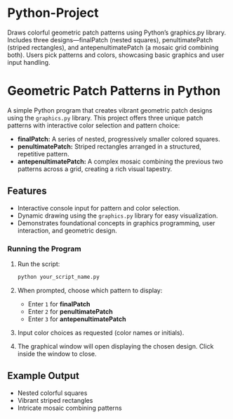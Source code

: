 # Python-Project
Draws colorful geometric patch patterns using Python’s graphics.py library. Includes three designs—finalPatch (nested squares), penultimatePatch (striped rectangles), and antepenultimatePatch (a mosaic grid combining both). Users pick patterns and colors, showcasing basic graphics and user input handling.

# Geometric Patch Patterns in Python

A simple Python program that creates vibrant geometric patch designs using the `graphics.py` library. This project offers three unique patch patterns with interactive color selection and pattern choice:

- **finalPatch:** A series of nested, progressively smaller colored squares.  
- **penultimatePatch:** Striped rectangles arranged in a structured, repetitive pattern.  
- **antepenultimatePatch:** A complex mosaic combining the previous two patterns across a grid, creating a rich visual tapestry.

## Features

- Interactive console input for pattern and color selection.  
- Dynamic drawing using the `graphics.py` library for easy visualization.  
- Demonstrates foundational concepts in graphics programming, user interaction, and geometric design.

### Running the Program

1. Run the script:

    ```bash
    python your_script_name.py
    ```
2. When prompted, choose which pattern to display:  
    - Enter `1` for **finalPatch**  
    - Enter `2` for **penultimatePatch**  
    - Enter `3` for **antepenultimatePatch**

3. Input color choices as requested (color names or initials).  

4. The graphical window will open displaying the chosen design. Click inside the window to close.

## Example Output

- Nested colorful squares  
- Vibrant striped rectangles  
- Intricate mosaic combining patterns
